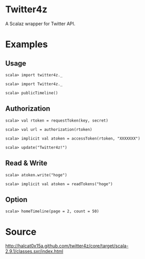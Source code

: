 # Twitter4z

A Scalaz wrapper for Twitter API.

# Examples

## Usage

    scala> import twitter4z._

    scala> import Twitter4z._
    
    scala> publicTimeline()

## Authorization

    scala> val rtoken = requestToken(key, secret)
    
    scala> val url = authorization(rtoken)
    
    scala> implicit val atoken = accessToken(rtoken, "XXXXXXX")
    
    scala> update("Twitter4z!")

## Read & Write
    
    scala> atoken.write("hoge")
    
    scala> implicit val atoken = readTokens("hoge")

## Option

    scala> homeTimeline(page = 2, count = 50)

# Source

http://halcat0x15a.github.com/twitter4z/core/target/scala-2.9.1/classes.sxr/index.html
